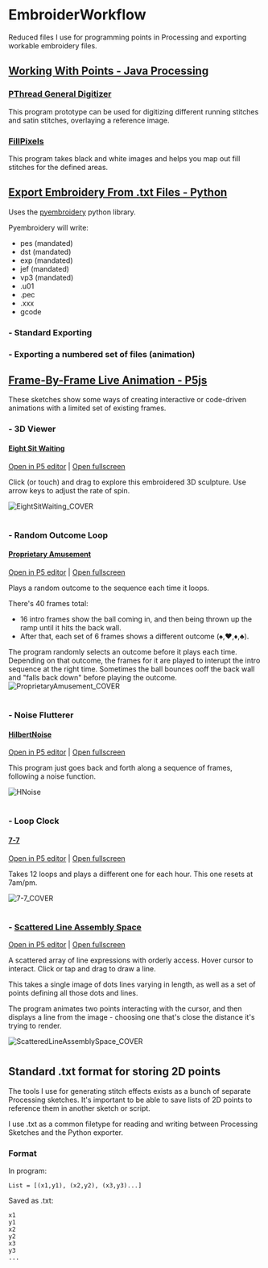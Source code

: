 # EmbroiderWorkflow
Reduced files I use for programming points in Processing and exporting workable embroidery files.

## [Working With Points - Java Processing](/WorkingWithPoints_JAVAProcessing/PThreadDigitizer)

### [PThread General Digitizer](/WorkingWithPoints_JAVAProcessing/PThreadDigitizer)
This program prototype can be used for digitizing different running stitches and satin stitches, overlaying a reference image.

### [FillPixels](/WorkingWithPoints_JAVAProcessing/FillPixels)
This program takes black and white images and helps you map out fill stitches for the defined areas. 

## [Export Embroidery From .txt Files - Python](/ExportEmbFromTxt_PYTHON)
Uses the [pyembroidery](https://github.com/EmbroidePy/pyembroidery) python library.

Pyembroidery will write:

- pes (mandated)
- dst (mandated)
- exp (mandated)
- jef (mandated)
- vp3 (mandated)
- .u01
- .pec
- .xxx
- gcode

### - Standard Exporting

### - Exporting a numbered set of files (animation)

## [Frame-By-Frame Live Animation - P5js](/InteractiveEmb_P5js)
These sketches show some ways of creating interactive or code-driven animations with a limited set of existing frames.


### - 3D Viewer
#### [Eight Sit Waiting](/InteractiveEmb_P5js/EightSitWaiting)
[Open in P5 editor](https://editor.p5js.org/huwythechew/sketches/CS8Cl07kZ) | [Open fullscreen](https://editor.p5js.org/huwythechew/full/CS8Cl07kZ)

Click (or touch) and drag to explore this embroidered 3D sculpture. Use arrow keys to adjust the rate of spin.

![EightSitWaiting_COVER](https://user-images.githubusercontent.com/111546097/221295852-316c2767-0e1f-454f-b350-420f72913f7a.gif)
#
### - Random Outcome Loop
#### [Proprietary Amusement](/InteractiveEmb_P5js/ProprietaryAmusement)
[Open in P5 editor](https://editor.p5js.org/huwythechew/NdDaIYBIs) | [Open fullscreen](https://editor.p5js.org/huwythechew/full/NdDaIYBIs)

Plays a random outcome to the sequence each time it loops.

There's 40 frames total:
- 16 intro frames show the ball coming in, and then being thrown up the ramp until it hits the back wall.
- After that, each set of 6 frames shows a different outcome (♠,♥,♦,♣).

The program randomly selects an outcome before it plays each time. Depending on that outcome, the frames for it are played to interupt the intro sequence at the right time. 
Sometimes the ball bounces ooff the back wall and "falls back down" before playing the outcome.
![ProprietaryAmusement_COVER](https://user-images.githubusercontent.com/111546097/221301370-972662e4-8cb8-4bec-a24c-a00e207d0596.gif)
#
### - Noise Flutterer
#### [HilbertNoise](/InteractiveEmb_P5js/HilbertNoise)
[Open in P5 editor](https://editor.p5js.org/huwythechew/sketches/ao0G0nfXl) | [Open fullscreen](https://editor.p5js.org/huwythechew/full/ao0G0nfXl)

This program just goes back and forth along a sequence of frames, following a noise function.

![HNoise](https://user-images.githubusercontent.com/111546097/221298988-cd97c3d9-21c9-4461-9074-0c1fccd5cdee.gif)
#
### - Loop Clock
#### [7-7](/InteractiveEmb_P5js/7-7)
[Open in P5 editor](https://editor.p5js.org/huwythechew/sketches/oYjhFq4ES) | [Open fullscreen](https://editor.p5js.org/huwythechew/full/oYjhFq4ES)

Takes 12 loops and plays a diifferent one for each hour. This one resets at 7am/pm.

![7-7_COVER](https://user-images.githubusercontent.com/111546097/221314038-b596a36b-a16f-4d0d-b3e7-c58ff11b87cf.gif)

#
### - [Scattered Line Assembly Space](/InteractiveEmb_P5js/ScatterLineAssemblySpace)
[Open in P5 editor](https://editor.p5js.org/huwythechew/sketches/I_AoqiTxx) | [Open fullscreen](https://editor.p5js.org/huwythechew/full/I_AoqiTxx)

A scattered array of line expressions with orderly access. 
Hover cursor to interact. 
Click or tap and drag to draw a line. 

This takes a single image of dots lines varying in length, as well as a set of points defining all those dots and lines.

The program animates two points interacting with the cursor, and then displays a line from the image - choosing one that's close the distance it's trying to render.

![ScatteredLineAssemblySpace_COVER](https://user-images.githubusercontent.com/111546097/221305123-610f501c-10c3-4c4b-86c5-365316fdb04a.gif)

#
#
## Standard .txt format for storing 2D points
The tools I use for generating stitch effects exists as a bunch of separate Processing sketches.
It's important to be able to save lists of 2D points to reference them in another sketch or script.

I use .txt as a common filetype for reading and writing between Processing Sketches and the Python exporter.

### Format
In program:
```
List = [(x1,y1), (x2,y2), (x3,y3)...]
```

Saved as .txt:
```
x1
y1
x2
y2
x3
y3
...
```
